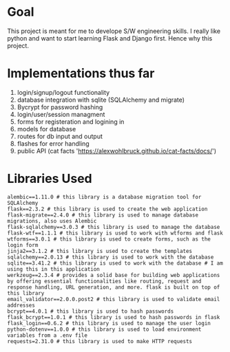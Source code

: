 # Goal
This project is meant for me to develope S/W engineering skills. I really like python and want to start learning Flask and Django first. Hence why this project. 

# Implementations thus far
1. login/signup/logout functionality
2. database integration with sqlite (SQLAlchemy and migrate)
3. Bycrypt for password hashing
4. login/user/session managment
5. forms for registeration and logining in
6. models for database
7. routes for db input and output
8. flashes for error handling
9. public API (cat facts 'https://alexwohlbruck.github.io/cat-facts/docs/')


# Libraries Used
	alembic==1.11.0 # this library is a database migration tool for SQLAlchemy
	flask==2.3.2 # this library is used to create the web application
	flask-migrate==2.4.0 # this library is used to manage database migrations, also uses Alembic
	flask-sqlalchemy==3.0.3 # this library is used to manage the database
	flask-wtf==1.1.1 # this library is used to work with wtforms and flask
	wtforms==3.0.1 # this library is used to create forms, such as the login form
	jinja2==3.1.2 # this library is used to create the templates
	sqlalchemy==2.0.13 # this library is used to work with the database
	sqlite==3.41.2 # this library is used to work with the database # I am using this in this application
	werkzeug==2.3.4 # provides a solid base for building web applications by offering essential functionalities like routing, request and response handling, URL generation, and more. flask is built on top of this library
	email_validator==2.0.0.post2 # this library is used to validate email addresses
	bcrypt==4.0.1 # this library is used to hash passwords
	flask_bcrypt==1.0.1 # this library is used to hash passwords in flask
	flask_login==0.6.2 # this library is used to manage the user login
	python-dotenv==1.0.0 # this library is used to load environment variables from a .env file
	requests=2.31.0 # this library is used to make HTTP requests
